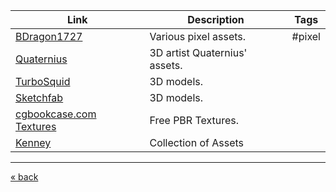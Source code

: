 | Link                                                            | Description                   | Tags   |
|-----------------------------------------------------------------|-------------------------------| ------ |
| [BDragon1727](https://bdragon1727.itch.io/)                     | Various pixel assets.         | #pixel |
| [Quaternius](https://quaternius.com/)                           | 3D artist Quaternius' assets. |        |
| [TurboSquid](https://www.turbosquid.com/)                       | 3D models.                    |        |
| [Sketchfab](https://sketchfab.com/)                             | 3D models.                    |        |
| [cgbookcase.com Textures](https://www.cgbookcase.com/textures/) | Free PBR Textures.            |        |
| [Kenney](https://www.kenney.nl/assets)                          | Collection of Assets          |        |

---
[« back](readme.md)
